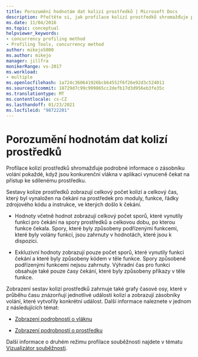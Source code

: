 ```yaml
---
title: Porozumění hodnotám dat kolizí prostředků | Microsoft Docs
description: Přečtěte si, jak profilace kolizí prostředků shromažďuje podrobné informace o tom, že konkurenční vlákna v aplikaci jsou nucená čekat na přístup ke sdílenému prostředku.
ms.date: 11/04/2016
ms.topic: conceptual
helpviewer_keywords:
- concurrency profiling method
- Profiling Tools, concurrency method
author: mikejo5000
ms.author: mikejo
manager: jillfra
monikerRange: vs-2017
ms.workload:
- multiple
ms.openlocfilehash: 1a724c360641926bcb64552f6f26e92d3c524011
ms.sourcegitcommit: 18729d7c99c999865cc2defb17d3d956eb3fe35c
ms.translationtype: MT
ms.contentlocale: cs-CZ
ms.lasthandoff: 01/23/2021
ms.locfileid: "98722201"
---
```

# <a name="understand-resource-contention-data-values"></a>Porozumění hodnotám dat kolizí prostředků

Profilace kolizí prostředků shromažďuje podrobné informace o zásobníku volání pokaždé, když jsou konkurenční vlákna v aplikaci vynuceně čekat na přístup ke sdílenému prostředku.

Sestavy kolize prostředků zobrazují celkový počet kolizí a celkový čas, který byl vynaložen na čekání na prostředek pro moduly, funkce, řádky zdrojového kódu a instrukce, ve kterých došlo k čekání.

- Hodnoty včetně hodnot zobrazují celkový počet sporů, které vynutily funkci pro čekání na spory prostředků a celkovou dobu, po kterou funkce čekala.  Spory, které byly způsobeny podřízenými funkcemi, které byly volány funkcí, jsou zahrnuty v hodnotách, které jsou k dispozici.

- Exkluzivní hodnoty zobrazují pouze počet sporů, které vynutily funkci čekání a které byly způsobeny kódem v těle funkce. Spory způsobené podřízenými funkcemi nejsou zahrnuty. Výhradní čas pro funkci obsahuje také pouze časy čekání, které byly způsobeny příkazy v těle funkce.

Zobrazení sestav kolizí prostředků zahrnuje také grafy časové osy, které v průběhu času znázorňují jednotlivé události kolizí a zobrazují zásobníky volání, které vytvořily konkrétní událost. Další informace naleznete v jednom z následujících témat:

- [Zobrazení podrobností o vláknu](../profiling/thread-details-view-contention-data.md)

- [Zobrazení podrobností o prostředku](../profiling/resource-details-view-contention-data.md)

Další informace o druhém režimu profilace souběžnosti najdete v tématu [Vizualizátor souběžnosti](../profiling/concurrency-visualizer.md).
